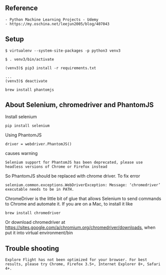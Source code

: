 ## Reference
    - Python Machine Learning Projects - Udemy
    - https://my.oschina.net/leejun2005/blog/407043

## Setup
```
$ virtualenv --system-site-packages -p python3 venv3

$ . venv3/bin/activate

(venv3)$ pip3 install -r requirements.txt

...
(venv3)$ deactivate

brew install phantomjs
```


## About Selenium, chromedriver and PhantomJS
Install selenium
```
pip install selenium
```
Using PhantomJS
```
driver = webdriver.PhantomJS()
```    
causes warning
```
Selenium support for PhantomJS has been deprecated, please use headless versions of Chrome or Firefox instead
```
So PhantomJS should be replaced with chrome driver. To fix error
```
selenium.common.exceptions.WebDriverException: Message: ‘chromedriver’ executable needs to be in PATH.
```
ChromeDriver is the little bit of glue that allows Selenium to send commands to Chrome and automate it. 
If you are on a Mac, to install it like 
```
brew install chromedriver
```
Or download chromedriver at https://sites.google.com/a/chromium.org/chromedriver/downloads, when put it into 
virtual environment/bin


## Trouble shooting
```
Explore Flight has not been optimized for your browser. For best results, please try Chrome, Firefox 3.5+, Internet Explorer 8+, Safari 4+. 
```